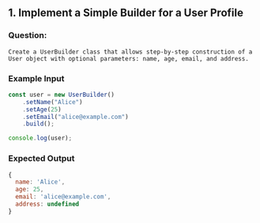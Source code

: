 ## 1. Implement a Simple Builder for a User Profile
### Question:
    Create a UserBuilder class that allows step-by-step construction of a User object with optional parameters: name, age, email, and address.

### Example Input
```javascript
const user = new UserBuilder()
    .setName("Alice")
    .setAge(25)
    .setEmail("alice@example.com")
    .build();

console.log(user);
```

### Expected Output
```javascript
{
  name: 'Alice',
  age: 25,
  email: 'alice@example.com',
  address: undefined
}
```